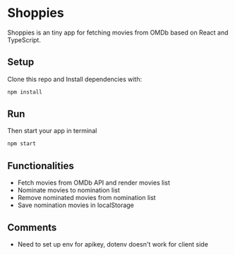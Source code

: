 # Shoppies

Shoppies is an tiny app for fetching movies from OMDb based on React and TypeScript.

## Setup

Clone this repo and Install dependencies with:

```sh
npm install
```

## Run

Then start your app in terminal
```sh
npm start
```

## Functionalities

- Fetch movies from OMDb API and render movies list
- Nominate movies to nomination list
- Remove nominated movies from nomination list
- Save nomination movies in localStorage 

## Comments

- Need to set up env for apikey, dotenv doesn't work for client side

